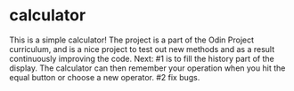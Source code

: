 # calculator

This is a simple calculator! 
The project is a part of the Odin Project curriculum, and is a nice project to test out new methods and as a result continuously improving the code. 
Next:
#1 is to fill the history part of the display. The calculator can then remember your operation when you hit the equal button or choose a new operator. 
#2 fix bugs.
